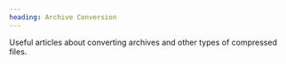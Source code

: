 ```yaml
---
heading: Archive Conversion
---
```


Useful articles about converting archives and other types of compressed files.